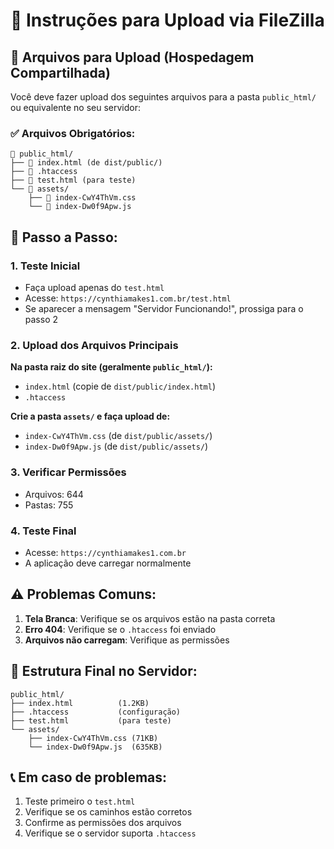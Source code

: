 # 🚀 Instruções para Upload via FileZilla

## 📁 Arquivos para Upload (Hospedagem Compartilhada)

Você deve fazer upload dos seguintes arquivos para a pasta `public_html/` ou equivalente no seu servidor:

### ✅ Arquivos Obrigatórios:

```
📁 public_html/
├── 📄 index.html (de dist/public/)
├── 📄 .htaccess
├── 📄 test.html (para teste)
└── 📁 assets/
    ├── 📄 index-CwY4ThVm.css
    └── 📄 index-Dw0f9Apw.js
```

## 🎯 Passo a Passo:

### 1. **Teste Inicial**
- Faça upload apenas do `test.html`
- Acesse: `https://cynthiamakes1.com.br/test.html`
- Se aparecer a mensagem "Servidor Funcionando!", prossiga para o passo 2

### 2. **Upload dos Arquivos Principais**

**Na pasta raiz do site (geralmente `public_html/`):**
- `index.html` (copie de `dist/public/index.html`)
- `.htaccess`

**Crie a pasta `assets/` e faça upload de:**
- `index-CwY4ThVm.css` (de `dist/public/assets/`)
- `index-Dw0f9Apw.js` (de `dist/public/assets/`)

### 3. **Verificar Permissões**
- Arquivos: 644
- Pastas: 755

### 4. **Teste Final**
- Acesse: `https://cynthiamakes1.com.br`
- A aplicação deve carregar normalmente

## ⚠️ Problemas Comuns:

1. **Tela Branca**: Verifique se os arquivos estão na pasta correta
2. **Erro 404**: Verifique se o `.htaccess` foi enviado
3. **Arquivos não carregam**: Verifique as permissões

## 🔧 Estrutura Final no Servidor:

```
public_html/
├── index.html          (1.2KB)
├── .htaccess           (configuração)
├── test.html           (para teste)
└── assets/
    ├── index-CwY4ThVm.css (71KB)
    └── index-Dw0f9Apw.js  (635KB)
```

## 📞 Em caso de problemas:

1. Teste primeiro o `test.html`
2. Verifique se os caminhos estão corretos
3. Confirme as permissões dos arquivos
4. Verifique se o servidor suporta `.htaccess` 